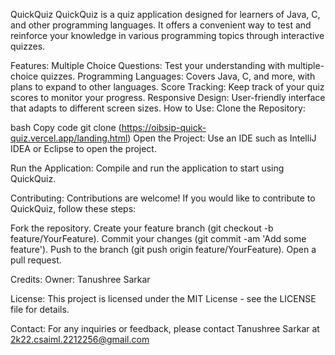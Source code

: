 QuickQuiz
QuickQuiz is a quiz application designed for learners of Java, C, and other programming languages. It offers a convenient way to test and reinforce your knowledge in various programming topics through interactive quizzes.

Features:
Multiple Choice Questions: Test your understanding with multiple-choice quizzes.
Programming Languages: Covers Java, C, and more, with plans to expand to other languages.
Score Tracking: Keep track of your quiz scores to monitor your progress.
Responsive Design: User-friendly interface that adapts to different screen sizes.
How to Use:
Clone the Repository:

bash
Copy code
git clone (https://oibsip-quick-quiz.vercel.app/landing.html)
Open the Project:
Use an IDE such as IntelliJ IDEA or Eclipse to open the project.

Run the Application:
Compile and run the application to start using QuickQuiz.

Contributing:
Contributions are welcome! If you would like to contribute to QuickQuiz, follow these steps:

Fork the repository.
Create your feature branch (git checkout -b feature/YourFeature).
Commit your changes (git commit -am 'Add some feature').
Push to the branch (git push origin feature/YourFeature).
Open a pull request.

Credits:
Owner: Tanushree Sarkar

License:
This project is licensed under the MIT License - see the LICENSE file for details.

Contact:
For any inquiries or feedback, please contact Tanushree Sarkar at 2k22.csaiml.2212256@gmail.com

